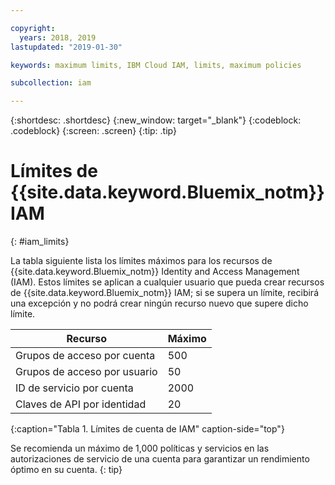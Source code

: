 ```yaml
---

copyright:
  years: 2018, 2019
lastupdated: "2019-01-30"

keywords: maximum limits, IBM Cloud IAM, limits, maximum policies

subcollection: iam

---
```



{:shortdesc: .shortdesc}
{:new_window: target="_blank"}
{:codeblock: .codeblock}
{:screen: .screen}
{:tip: .tip}

# Límites de {{site.data.keyword.Bluemix_notm}} IAM
{: #iam_limits}

La tabla siguiente lista los límites máximos para los recursos de {{site.data.keyword.Bluemix_notm}} Identity and Access Management (IAM). Estos límites se aplican a cualquier usuario que pueda crear recursos de {{site.data.keyword.Bluemix_notm}} IAM; si se supera un límite, recibirá una excepción y no podrá crear ningún recurso nuevo que supere dicho límite.

| Recurso | Máximo |
|----------|---------|
| Grupos de acceso por cuenta | 500 |
| Grupos de acceso por usuario | 50 |
| ID de servicio por cuenta | 2000 |
| Claves de API por identidad | 20 |
{:caption="Tabla 1. Límites de cuenta de IAM" caption-side="top"}

Se recomienda un máximo de 1,000 políticas y servicios en las autorizaciones de servicio de una cuenta para garantizar un rendimiento óptimo en su cuenta.
{: tip}
